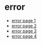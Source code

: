 # error

* [error page 1](https://beintoodesign.github.io/error/1-error-page/)
* [error page 2](https://beintoodesign.github.io/error/2-error-page/)
* [error page 3](https://beintoodesign.github.io/error/3-error-page/)
* [error page 4](https://beintoodesign.github.io/error/4-error-page/)
